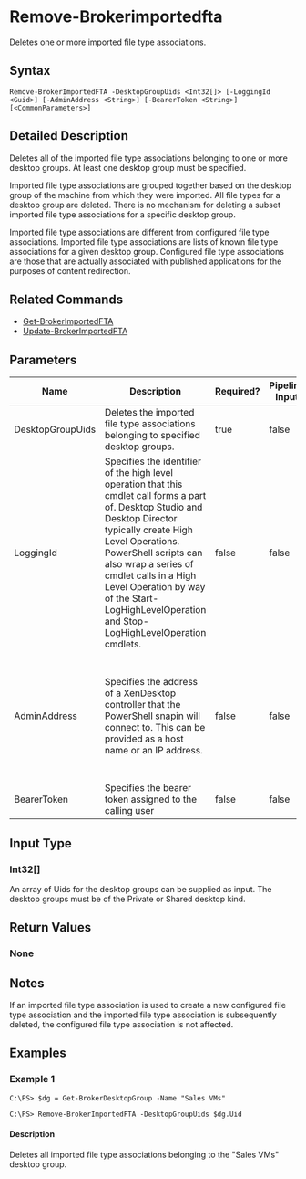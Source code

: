 ﻿
# Remove-Brokerimportedfta
Deletes one or more imported file type associations.
## Syntax
```
Remove-BrokerImportedFTA -DesktopGroupUids <Int32[]> [-LoggingId <Guid>] [-AdminAddress <String>] [-BearerToken <String>] [<CommonParameters>]
```
## Detailed Description
Deletes all of the imported file type associations belonging to one or more desktop groups. At least one desktop group must be specified.

Imported file type associations are grouped together based on the desktop group of the machine from which they were imported. All file types for a desktop group are deleted. There is no mechanism for deleting a subset imported file type associations for a specific desktop group.

Imported file type associations are different from configured file type associations. Imported file type associations are lists of known file type associations for a given desktop group. Configured file type associations are those that are actually associated with published applications for the purposes of content redirection.


## Related Commands

* [Get-BrokerImportedFTA](./Get-BrokerImportedFTA/)
* [Update-BrokerImportedFTA](./Update-BrokerImportedFTA/)
## Parameters
| Name   | Description | Required? | Pipeline Input | Default Value |
| --- | --- | --- | --- | --- |
| DesktopGroupUids | Deletes the imported file type associations belonging to specified desktop groups. | true | false |  |
| LoggingId | Specifies the identifier of the high level operation that this cmdlet call forms a part of. Desktop Studio and Desktop Director typically create High Level Operations. PowerShell scripts can also wrap a series of cmdlet calls in a High Level Operation by way of the Start-LogHighLevelOperation and Stop-LogHighLevelOperation cmdlets. | false | false |  |
| AdminAddress | Specifies the address of a XenDesktop controller that the PowerShell snapin will connect to. This can be provided as a host name or an IP address. | false | false | Localhost. Once a value is provided by any cmdlet, this value will become the default. |
| BearerToken | Specifies the bearer token assigned to the calling user | false | false |  |

## Input Type

### Int32\[\]
An array of Uids for the desktop groups can be supplied as input. The desktop groups must be of the Private or Shared desktop kind.
## Return Values

### None

## Notes
If an imported file type association is used to create a new configured file type association and the imported file type association is subsequently deleted, the configured file type association is not affected.
## Examples

### Example 1
```
C:\PS> $dg = Get-BrokerDesktopGroup -Name "Sales VMs"

C:\PS> Remove-BrokerImportedFTA -DesktopGroupUids $dg.Uid
```
#### Description
Deletes all imported file type associations belonging to the "Sales VMs" desktop group.
